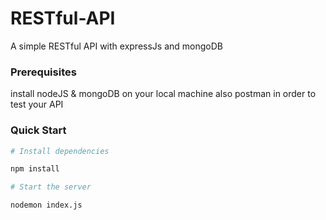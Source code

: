 # RESTful-API

A simple RESTful API with expressJs and mongoDB

### Prerequisites

install nodeJS & mongoDB on your local machine
also postman in order to test your API

### Quick Start

```bash
# Install dependencies

npm install

# Start the server

nodemon index.js
```
